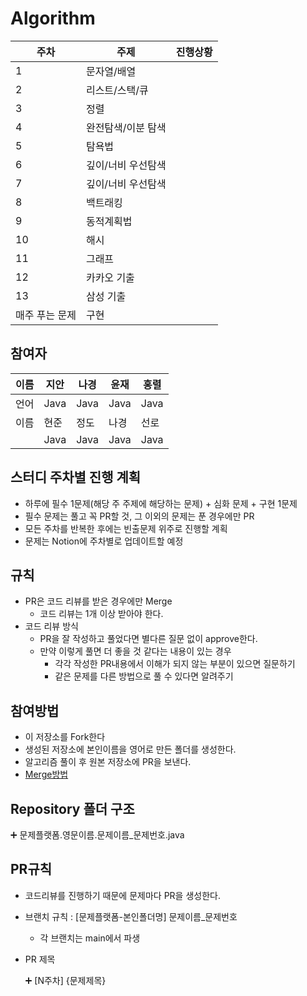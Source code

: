 # Algorithm

| 주차 | 주제 | 진행상황 |
| --- | --- | --- |
| 1 | 문자열/배열 |  |
| 2 | 리스트/스택/큐 |  |
| 3 | 정렬 |  |
| 4 | 완전탐색/이분 탐색 |  |
| 5 | 탐욕법 |  |
| 6 | 깊이/너비 우선탐색 |  |
| 7 | 깊이/너비 우선탐색 |  |
| 8 | 백트래킹 |  |
| 9 | 동적계획법 |  |
| 10 | 해시 |  |
| 11 | 그래프 |  |
| 12 | 카카오 기출 |  |
| 13 | 삼성 기출 |  |
| 매주 푸는 문제 | 구현 |  |

## 참여자

| 이름 | 지안 | 나경 | 윤재 | 홍렬 |
| --- | --- | --- | --- | --- |
| 언어 | Java | Java | Java | Java |
| 이름 | 현준 | 정도 | 나경 | 선로 |
|  | Java | Java | Java | Java |

## 스터디 주차별 진행 계획

- 하루에 필수 1문제(해당 주 주제에 해당하는 문제) + 심화 문제 + 구현 1문제
- 필수 문제는 풀고 꼭 PR할 것, 그 이외의 문제는 푼 경우에만 PR
- 모든 주차를 반복한 후에는 빈출문제 위주로 진행할 계획
- 문제는 Notion에 주차별로 업데이트할 예정

## 규칙

- PR은 코드 리뷰를 받은 경우에만 Merge
    - 코드 리뷰는 1개 이상 받아야 한다.
- 코드 리뷰 방식
    - PR을 잘 작성하고 풀었다면 별다른 질문 없이 approve한다.
    - 만약 이렇게 풀면 더 좋을 것 같다는 내용이 있는 경우
        - 각각 작성한 PR내용에서 이해가 되지 않는 부분이 있으면 질문하기
        - 같은 문제를 다른 방법으로 풀 수 있다면 알려주기

## 참여방법

- 이 저장소를 Fork한다
- 생성된 저장소에 본인이름을 영어로 만든 폴더를 생성한다.
- 알고리즘 풀이 후 원본 저장소에 PR을 보낸다.
- [Merge방법](https://www.notion.so/Merge-4f0f27f65df34f898e40a10a89041f14?pvs=21)

## Repository 폴더 구조

<aside>
➕ 문제플랫폼.영문이름.문제이름_문제번호.java

</aside>

## PR규칙

- 코드리뷰를 진행하기 때문에 문제마다 PR을 생성한다.
- 브랜치 규칙 : [문제플랫폼-본인폴더명] 문제이름_문제번호
    - 각 브랜치는 main에서 파생
- PR 제목
    
    <aside>
    ➕ [N주차] {문제제목}
    
    </aside>
